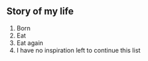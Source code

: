 ## Story of my life

1. Born
2. Eat
3. Eat again
4. I have no inspiration left to continue this list

